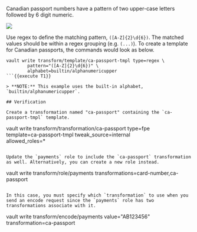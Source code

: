 Canadian passport numbers have a pattern of two upper-case letters followed by 6
digit numeric.

![](https://education-yh.s3-us-west-2.amazonaws.com/screenshots/vault-transform-1.png)

Use regex to define the matching pattern, `([A-Z]{2}\d{6})`. The matched values should be within a regex grouping (e.g. `(...)`). To create a template for Canadian passports, the commands would look as below.

```
vault write transform/template/ca-passport-tmpl type=regex \
        pattern="([A-Z]{2}\d{6})" \
        alphabet=builtin/alphanumericupper
```{{execute T1}}

> **NOTE:** This example uses the built-in alphabet, `builtin/alphanumericupper`.

## Verification

Create a transformation named "ca-passport" containing the `ca-passport-tmpl` template.

```
vault write transform/transformation/ca-passport type=fpe \
        template=ca-passport-tmpl tweak_source=internal \
        allowed_roles=*
```{{execute T1}}

Update the `payments` role to include the `ca-passport` transformation as well. Alternatively, you can create a new role instead.

```
vault write transform/role/payments transformations=card-number,ca-passport
```{{execute T1}}

In this case, you must specify which `transformation` to use when you send an encode request since the `payments` role has two transformations associate with it.

```
vault write transform/encode/payments value="AB123456" transformation=ca-passport
```{{execute T1}}
